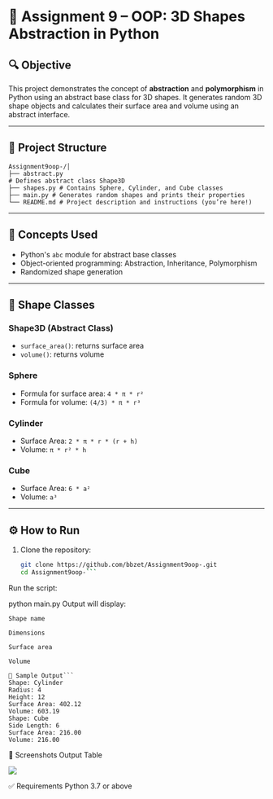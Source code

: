 # 🎯 Assignment 9 – OOP: 3D Shapes Abstraction in Python

## 🔍 Objective

This project demonstrates the concept of **abstraction** and **polymorphism** in Python using an abstract base class for 3D shapes. It generates random 3D shape objects and calculates their surface area and volume using an abstract interface.

---

## 📁 Project Structure
```
Assignment9oop-/│
├── abstract.py
# Defines abstract class Shape3D
├── shapes.py # Contains Sphere, Cylinder, and Cube classes
├── main.py # Generates random shapes and prints their properties
└── README.md # Project description and instructions (you’re here!)

```

---

## 🧠 Concepts Used

- Python's `abc` module for abstract base classes
- Object-oriented programming: Abstraction, Inheritance, Polymorphism
- Randomized shape generation

---

## 🧱 Shape Classes

### Shape3D (Abstract Class)
- `surface_area()`: returns surface area
- `volume()`: returns volume

### Sphere
- Formula for surface area: `4 * π * r²`
- Formula for volume: `(4/3) * π * r³`

### Cylinder
- Surface Area: `2 * π * r * (r + h)`
- Volume: `π * r² * h`

### Cube
- Surface Area: `6 * a²`
- Volume: `a³`

---

## ⚙️ How to Run

1. Clone the repository:
   ```bash
   git clone https://github.com/bbzet/Assignment9oop-.git
   cd Assignment9oop-```
Run the script: 

python main.py
Output will display:         
```
Shape name

Dimensions

Surface area
```
```
Volume

🧪 Sample Output```
Shape: Cylinder
Radius: 4
Height: 12
Surface Area: 402.12
Volume: 603.19
Shape: Cube
Side Length: 6
Surface Area: 216.00
Volume: 216.00
```
📸 Screenshots
Output Table

![](https://raw.githubusercontent.com/bbzet/Assignment9oop-/refs/heads/main/img.png)

✅ Requirements
Python 3.7 or above
